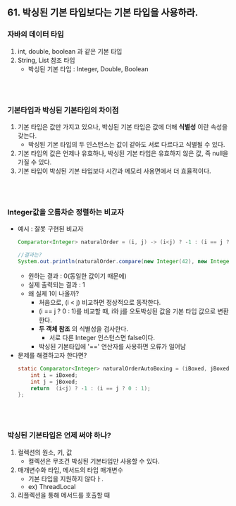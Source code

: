 ## 61. 박싱된 기본 타입보다는 기본 타입을 사용하라.


### 자바의 데이터 타입
1. int, double, boolean 과 같은 기본 타입 
2. String, List 참조 타입
    - 박싱된 기본 타입 : Integer, Double, Boolean

</br>
</br>

### 기본타입과 박싱된 기본타입의 차이점
1. 기본 타입은 값만 가지고 있으나, 박싱된 기본 타입은 값에 더해 __식별성__ 이란 속성을 갖는다.
    - 박싱된 기본 타입의 두 인스턴스는 값이 같아도 서로 다르다고 식별될 수 있다. 
2. 기본 타입의 값은 언제나 유효하나, 박싱된 기본 타입은 유효하지 않은 값, 즉 null을 가질 수 있다. 
3. 기본 타입이 박싱된 기본 타입보다 시간과 메모리 사용면에서 더 효율적이다.
    

</br>
</br>

### Integer값을 오름차순 정렬하는 비교자
- 예시 : 잘못 구현된 비교자
    ```java
    Comparator<Integer> naturalOrder = (i, j) -> (i<j) ? -1 : (i == j ? 0 : 1);

    //결과는?
    System.out.println(naturalOrder.compare(new Integer(42), new Integer(42)));
    ```
    - 원하는 결과 : 0(동일한 값이기 때문에)
    - 실제 출력되는 결과 : 1
    - 왜 실제 1이 나올까?
        - 처음으로, (i < j) 비교하면 정상적으로 동작한다. 
        - (i == j ? 0 : 1)를 비교할 때, i와 j를 오토박싱된 값을 기본 타입 값으로 변환한다.
        - __두 객체 참조__ 의 식별성을 검사한다.
            - 서로 다른 Integer 인스턴스면 false이다.
        - 박싱된 기본타입에 '==' 연산자를 사용하면 오류가 일어남
- 문제를 해결하고자 한다면?
    ```java
    static Comparator<Integer> naturalOrderAutoBoxing = (iBoxed, jBoxed) -> {
        int i = iBoxed;
        int j = jBoxed;
        return  (i<j) ? -1 : (i == j ? 0 : 1);
    };
    ```

</br>
</br>


### 박싱된 기본타입은 언제 써야 하나?
1. 컬렉션의 원소, 키, 값
    - 컬렉션은 무조건 박싱된 기본타입만 사용할 수 있다.
2. 매개변수화 타입, 메서드의 타입 매개변수
    - 기본 타입을 지원하지 않다ㅏ. 
    - ex) ThreadLocal<Integer>
3. 리플렉션을 통해 메서드를 호출할 때


</br>
</br>